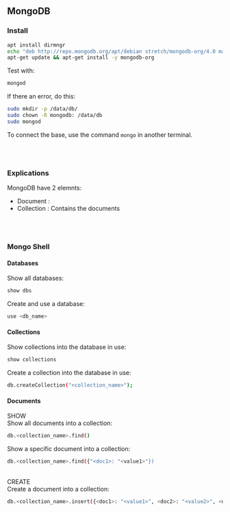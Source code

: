 ## MongoDB

### Install

```bash
apt install dirmngr
echo "deb http://repo.mongodb.org/apt/debian stretch/mongodb-org/4.0 main" >> /etc/apt/sources.list
apt-get update && apt-get install -y mongodb-org
```

Test with:
```bash
mongod
```
If there an error, do this:
```bash
sudo mkdir -p /data/db/
sudo chown -R mongodb: /data/db
sudo mongod
```

To connect the base, use the command <code>mongo</code> in another terminal.

<br><br>

### Explications

MongoDB have 2 elemnts:
* Document : 
* Collection : Contains the documents

<br><br>

### Mongo Shell

#### Databases
Show all databases:
```bash
show dbs
```

Create and use a database:
```bash
use <db_name>
```

#### Collections
Show collections into the database in use:
```bash
show collections
```

Create a collection into the database in use:
```bash
db.createCollection("<collection_name>");
```

#### Documents

SHOW <br>
Show all documents into a collection:
```bash
db.<collection_name>.find()
```

Show a specific document into a collection:
```bash
db.<collection_name>.find({"<doc1>: "<value1>"})
```


<br>CREATE <br>
Create a document into a collection:
```bash
db.<collection_name>.insert({<doc1>: "<value1>", <doc2>: "<value2>", <doc3>: "<value3>"})
```

